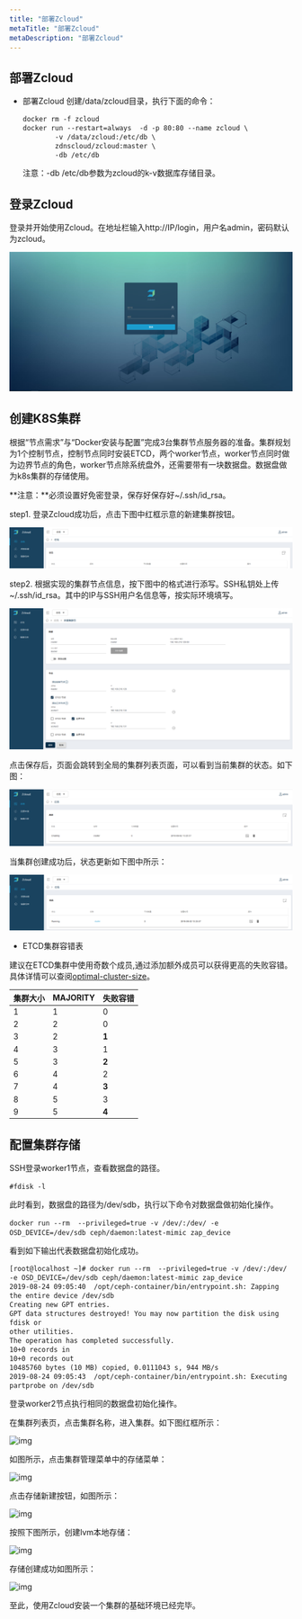 ```yaml
---
title: "部署Zcloud"
metaTitle: "部署Zcloud"
metaDescription: "部署Zcloud"
---
```


## 部署Zcloud
* 部署Zcloud
  创建/data/zcloud目录，执行下面的命令：

  ```
  docker rm -f zcloud 
  docker run --restart=always  -d -p 80:80 --name zcloud \
          -v /data/zcloud:/etc/db \
          zdnscloud/zcloud:master \
          -db /etc/db 
  ```

  注意：-db /etc/db参数为zcloud的k-v数据库存储目录。
  

## 登录Zcloud

登录并开始使用Zcloud。在地址栏输入http://IP/login，用户名admin，密码默认为zcloud。

![img](login.png)



## 创建K8S集群

根据“节点需求”与“Docker安装与配置”完成3台集群节点服务器的准备。集群规划为1个控制节点，控制节点同时安装ETCD，两个worker节点，worker节点同时做为边界节点的角色，worker节点除系统盘外，还需要带有一块数据盘。数据盘做为k8s集群的存储使用。

**注意：**必须设置好免密登录，保存好保存好~/.ssh/id_rsa。

step1. 登录Zcloud成功后，点击下图中红框示意的新建集群按钮。

![img](create-cluster1.png)

step2. 根据实现的集群节点信息，按下图中的格式进行添写。SSH私钥处上传~/.ssh/id_rsa。其中的IP与SSH用户名信息等，按实际环境填写。

![img](create-cluster2.png)

点击保存后，页面会跳转到全局的集群列表页面，可以看到当前集群的状态。如下图：

![img](create-cluster3.png)

当集群创建成功后，状态更新如下图中所示：

![img](create-cluster4.png)

- ETCD集群容错表

建议在ETCD集群中使用奇数个成员,通过添加额外成员可以获得更高的失败容错。具体详情可以查阅[optimal-cluster-size](https://coreos.com/etcd/docs/latest/v2/admin_guide.html#optimal-cluster-size)。

| **集群大小** | **MAJORITY** | **失败容错** |
| ------------ | ------------ | ------------ |
| 1            | 1            | 0            |
| 2            | 2            | 0            |
| 3            | 2            | **1**        |
| 4            | 3            | 1            |
| 5            | 3            | **2**        |
| 6            | 4            | 2            |
| 7            | 4            | **3**        |
| 8            | 5            | 3            |
| 9            | 5            | **4**        |

## 配置集群存储

SSH登录worker1节点，查看数据盘的路径。

```#fdisk -l```

此时看到，数据盘的路径为/dev/sdb，执行以下命令对数据盘做初始化操作。

```docker run --rm  --privileged=true -v /dev/:/dev/ -e OSD_DEVICE=/dev/sdb ceph/daemon:latest-mimic zap_device```

看到如下输出代表数据盘初始化成功。

```
[root@localhost ~]# docker run --rm  --privileged=true -v /dev/:/dev/ -e OSD_DEVICE=/dev/sdb ceph/daemon:latest-mimic zap_device
2019-08-24 09:05:40  /opt/ceph-container/bin/entrypoint.sh: Zapping the entire device /dev/sdb
Creating new GPT entries.
GPT data structures destroyed! You may now partition the disk using fdisk or
other utilities.
The operation has completed successfully.
10+0 records in
10+0 records out
10485760 bytes (10 MB) copied, 0.0111043 s, 944 MB/s
2019-08-24 09:05:43  /opt/ceph-container/bin/entrypoint.sh: Executing partprobe on /dev/sdb
```

登录worker2节点执行相同的数据盘初始化操作。

在集群列表页，点击集群名称，进入集群。如下图红框所示：

![img](entry-cluster.png)

如图所示，点击集群管理菜单中的存储菜单：

![img](entry-storage.png)

点击存储新建按钮，如图所示：

![img](create-storage.png)

按照下图所示，创建lvm本地存储：

![img](local-storage.png)

存储创建成功如图所示：

![img](storage.png)

至此，使用Zcloud安装一个集群的基础环境已经完毕。


